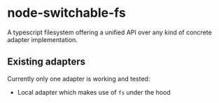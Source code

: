 # node-switchable-fs

A typescript filesystem offering a unified API over any kind of concrete adapter implementation.

## Existing adapters

Currently only one adapter is working and tested:
- Local adapter which makes use of `fs` under the hood
